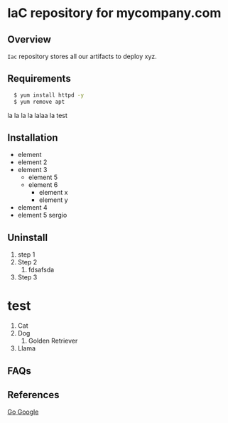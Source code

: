 # IaC repository for mycompany.com

## Overview
`Iac` repository stores all our artifacts to deploy xyz.


## Requirements
```bash
  $ yum install httpd -y
  $ yum remove apt
```
la la la la
lalaa la 
test

## Installation
- element
- element 2
- element 3
  - element 5
  - element 6
    - element x
    - element y
- element 4
- element 5 sergio

## Uninstall
1. step 1
3. Step 2
    1. fdsafsda
3. Step 3


# test

1. Cat
3. Dog
    1. Golden Retriever
2. Llama

## FAQs




## References
[Go Google](http://www.google.com)
